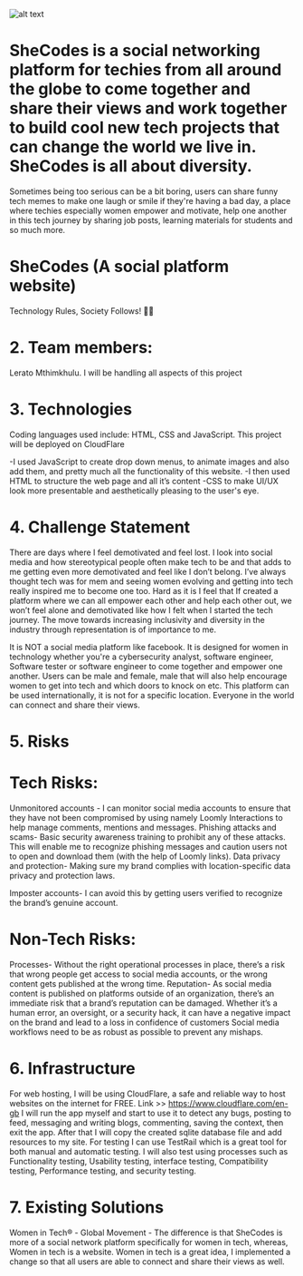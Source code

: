 ![alt text](http://url/to/Bee.png)

# SheCodes is a social networking platform for techies from all around the globe to come together and share their views and work together to build cool new tech projects that can change the world we live in. SheCodes is all about diversity.
Sometimes being too serious can be a bit boring, users can share funny tech memes to make one laugh or smile if they're having a bad day, a place where techies especially women empower and motivate, help one another in this tech journey by sharing job posts, learning materials for students and so much more.

 # SheCodes (A social platform website)
Technology Rules, Society Follows! 🧑‍💻

# 2. Team members:
Lerato Mthimkhulu.
I will be handling all aspects of this project

# 3. Technologies
Coding languages used include:  HTML, CSS and JavaScript.
This project will be deployed on CloudFlare

-I used JavaScript to create drop down menus, to animate images and also add them,  and pretty much all the functionality of this website.
-I then used HTML to structure the web page and all it’s content
-CSS to make UI/UX look more presentable and aesthetically pleasing to the user's eye.

# 4. Challenge Statement
There are days where I feel demotivated and feel lost. I look into social media and how stereotypical people often make tech to be and that adds to me getting even more demotivated and feel like I don’t belong. I’ve always thought tech was for mem and seeing women evolving and getting into tech really inspired me to become one too. Hard as it is I feel that If  created a platform where we can all empower each other and help each other out, we won’t feel alone and demotivated like how I felt when I started the tech journey. The move towards increasing inclusivity and diversity in the industry through representation is of importance to me.

It is NOT  a social media platform like facebook. It is designed for women in technology whether you're a cybersecurity analyst, software engineer, Software tester or software engineer to come together and empower one another. Users can be male and female, male that will also help encourage women to get into tech and which doors to knock on etc. This platform can  be used internationally, it is not for a specific location. Everyone in the world can connect and share their views.

# 5. Risks

# Tech Risks:
Unmonitored accounts - I can monitor social media accounts to ensure that they have not been compromised by using namely Loomly Interactions to help manage comments, mentions and messages.
Phishing attacks and scams-  Basic security awareness training to prohibit any of these attacks. This will enable me to recognize phishing messages and caution users not to open and download them (with the help of Loomly links).
Data privacy  and protection-  Making sure my brand complies with location-specific data privacy and protection laws.

Imposter accounts-  I can avoid this by getting users verified to recognize the brand’s genuine account.


# Non-Tech Risks:
Processes- Without the right operational processes in place, there’s a risk that wrong people get access to social media accounts, or the wrong content gets published at the wrong time.
Reputation- As social media content is published on platforms outside of an organization, there’s an immediate risk that a brand’s reputation can be damaged. Whether it’s a human error, an oversight, or a security hack, it can have a negative impact on the brand and lead to a loss in confidence of customers Social media workflows need to be as robust as possible to prevent any mishaps.

# 6. Infrastructure
For web hosting, I will be using CloudFlare, a safe and reliable  way  to host websites on the internet for FREE.
      Link >> https://www.cloudflare.com/en-gb
I will  run the app myself and start to use it to detect any bugs, posting to feed, messaging and writing blogs, commenting, saving the context, then exit the app. After that I will copy the created sqlite database file and add resources to my site. 
For testing I can use TestRail which is a great tool for both manual and automatic testing.
I will  also test using processes such as Functionality testing, Usability testing, interface testing, Compatibility testing, Performance testing, and security testing.

# 7. Existing Solutions
Women in Tech® - Global Movement -  The difference is that SheCodes is more of a social network platform specifically for women in tech, whereas, Women in tech is a website.
Women in tech is a great idea, I implemented a change so that all users are able to connect and share their views as well.
